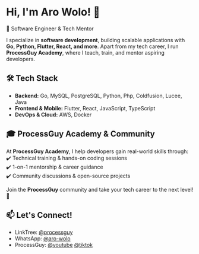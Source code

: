 # Hi, I'm Aro Wolo! 👋  

🚀 Software Engineer & Tech Mentor 

I specialize in **software development**, building scalable applications with **Go, Python, Flutter, React, and more**. Apart from my tech career, I run **ProcessGuy Academy**, where I teach, train, and mentor aspiring developers.  

## 🛠️ Tech Stack  
- **Backend:** Go, MySQL, PostgreSQL, Python, Php, Coldfusion, Lucee, Java  
- **Frontend & Mobile:** Flutter, React, JavaScript, TypeScript  
- **DevOps & Cloud:** AWS, Docker  

## 🎓 ProcessGuy Academy & Community  
At **ProcessGuy Academy**, I help developers gain real-world skills through:  
✔️ Technical training & hands-on coding sessions  
✔️ 1-on-1 mentorship & career guidance  
✔️ Community discussions & open-source projects  

Join the **ProcessGuy** community and take your tech career to the next level! 🚀  

## 📫 Let's Connect!  
- LinkTree: [@processguy](https://linktr.ee/aro.wolo)   
- WhatsApp: [@aro-wolo]([https://github.com/aro-wolo](https://whatsapp.com/channel/0029Va4iOjDLCoX4kYJ09X3v))  
- ProcessGuy: [@youtube](https://youtube.com/@processguy) [@tiktok](https://youtube.com/@process.guy)  
